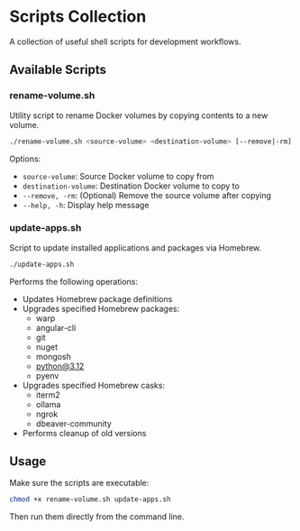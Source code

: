 # Scripts Collection

A collection of useful shell scripts for development workflows.

## Available Scripts

### rename-volume.sh

Utility script to rename Docker volumes by copying contents to a new volume.

```bash
./rename-volume.sh <source-volume> <destination-volume> [--remove|-rm]
```

Options:

- `source-volume`: Source Docker volume to copy from
- `destination-volume`: Destination Docker volume to copy to
- `--remove, -rm`: (Optional) Remove the source volume after copying
- `--help, -h`: Display help message

### update-apps.sh

Script to update installed applications and packages via Homebrew.

```bash
./update-apps.sh
```

Performs the following operations:

- Updates Homebrew package definitions
- Upgrades specified Homebrew packages:
  - warp
  - angular-cli
  - git
  - nuget
  - mongosh
  - python@3.12
  - pyenv
- Upgrades specified Homebrew casks:
  - iterm2
  - ollama
  - ngrok
  - dbeaver-community
- Performs cleanup of old versions

## Usage

Make sure the scripts are executable:

```bash
chmod +x rename-volume.sh update-apps.sh
```

Then run them directly from the command line.
